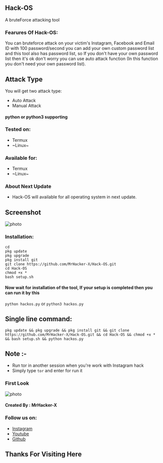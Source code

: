 ## Hack-OS
A bruteForce attacking tool
### Fearures Of Hack-OS:
You can bruteforce attack on your victim's Instagram, Facebook and Email ID with 100 password/second you can add your own custom password list and this tool also has password list, so If you don't have your own password list then it's ok don't worry you can use auto attack function (In this function you don't need your own password list).

## Attack Type
You will get two attack type:
+ Auto Attack
+ Manual Attack

#### python or python3 supporting

### Tested on:
+ Termux
+ ~Linux~
### Available for:
+ Termux
+ ~Linux~

### About Next Update
+ Hack-OS will available for all operating system in next update.


## Screenshot
![photo](https://h.top4top.io/p_1820k3egu0.png)

### Installation:
```
cd
pkg update
pkg upgrade
pkg install git
git clone https://github.com/MrHacker-X/Hack-OS.git
cd Hack-OS
chmod +x *
bash setup.sh
```
#### Now wait for installation of the tool, If your setup is completed then you can run it by this
``` python hackos.py ``` or ``` python3 hackos.py ```
## Single line command:
```
pkg update && pkg upgrade && pkg install git && git clone https://github.com/MrHacker-X/Hack-OS.git && cd Hack-OS && chmod +x * && bash setup.sh && python hackos.py
```
## Note :-
+ Run tor in another session when you're work with Instagram hack
+ Simply type ``` tor ``` and enter for run it

### First Look
![photo](https://l.top4top.io/p_1820914pl0.jpg)

#### Created By : MrHacker-X
### Follow us on:
+ [Instagram](https://instagram.com/hackerx30/)
+ [Youtube](https://youtube.com/channel/UC2t1smKARnlzoqELbyEhXVw)
+ [Github](https://github.com/MrHacker-X/)

## Thanks For Visiting Here
